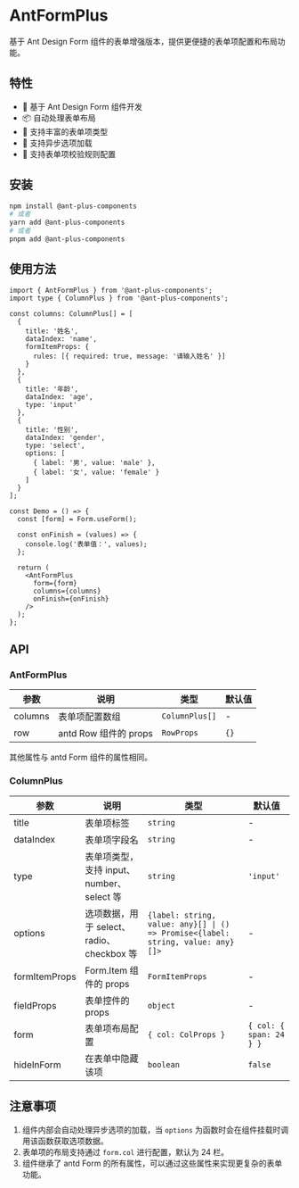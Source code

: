 # AntFormPlus

基于 Ant Design Form 组件的表单增强版本，提供更便捷的表单项配置和布局功能。

## 特性

- 🚀 基于 Ant Design Form 组件开发
- 📦 自动处理表单布局
- 🎨 支持丰富的表单项类型
- 🔄 支持异步选项加载
- 🎯 支持表单项校验规则配置

## 安装

```bash
npm install @ant-plus-components
# 或者
yarn add @ant-plus-components
# 或者
pnpm add @ant-plus-components
```

## 使用方法

```tsx
import { AntFormPlus } from '@ant-plus-components';
import type { ColumnPlus } from '@ant-plus-components';

const columns: ColumnPlus[] = [
  {
    title: '姓名',
    dataIndex: 'name',
    formItemProps: {
      rules: [{ required: true, message: '请输入姓名' }]
    }
  },
  {
    title: '年龄',
    dataIndex: 'age',
    type: 'input'
  },
  {
    title: '性别',
    dataIndex: 'gender',
    type: 'select',
    options: [
      { label: '男', value: 'male' },
      { label: '女', value: 'female' }
    ]
  }
];

const Demo = () => {
  const [form] = Form.useForm();

  const onFinish = (values) => {
    console.log('表单值：', values);
  };

  return (
    <AntFormPlus
      form={form}
      columns={columns}
      onFinish={onFinish}
    />
  );
};
```

## API

### AntFormPlus

| 参数 | 说明 | 类型 | 默认值 |
| --- | --- | --- | --- |
| columns | 表单项配置数组 | `ColumnPlus[]` | - |
| row | antd Row 组件的 props | `RowProps` | `{}` |

其他属性与 antd Form 组件的属性相同。

### ColumnPlus

| 参数 | 说明 | 类型 | 默认值 |
| --- | --- | --- | --- |
| title | 表单项标签 | `string` | - |
| dataIndex | 表单项字段名 | `string` | - |
| type | 表单项类型，支持 input、number、select 等 | `string` | `'input'` |
| options | 选项数据，用于 select、radio、checkbox 等 | `{label: string, value: any}[] \| () => Promise<{label: string, value: any}[]>` | - |
| formItemProps | Form.Item 组件的 props | `FormItemProps` | - |
| fieldProps | 表单控件的 props | `object` | - |
| form | 表单项布局配置 | `{ col: ColProps }` | `{ col: { span: 24 } }` |
| hideInForm | 在表单中隐藏该项 | `boolean` | `false` |

## 注意事项

1. 组件内部会自动处理异步选项的加载，当 `options` 为函数时会在组件挂载时调用该函数获取选项数据。
2. 表单项的布局支持通过 `form.col` 进行配置，默认为 24 栏。
3. 组件继承了 antd Form 的所有属性，可以通过这些属性来实现更复杂的表单功能。